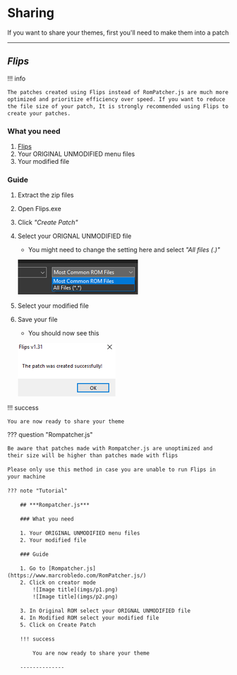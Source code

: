 # Sharing

If you want to share your themes, first you'll need to make them into a patch

--------------

## ***Flips***

!!! info

    The patches created using Flips instead of RomPatcher.js are much more optimized and prioritize efficiency over speed. If you want to reduce the file size of your patch, It is strongly recommended using Flips to create your patches.

### What you need

1. [Flips](https://github.com/Alcaro/Flips/releases)
1. Your ORIGINAL UNMODIFIED menu files
2. Your modified file

### Guide

1. Extract the zip files
2. Open Flips.exe
3. Click *"Create Patch"*
4. Select your ORIGNAL UNMODIFIED file
    - You might need to change the setting here and select *"All files (*.*)"*

    ![Image title](imgs/p3.png)

5. Select your modified file
6. Save your file
    - You should now see this

    ![Image title](imgs/p4.png)

!!! success

    You are now ready to share your theme

??? question "Rompatcher.js"

    Be aware that patches made with Rompatcher.js are unoptimized and their size will be higher than patches made with flips

    Please only use this method in case you are unable to run Flips in your machine

    ??? note "Tutorial"

        ## ***Rompatcher.js***

        ### What you need

        1. Your ORIGINAL UNMODIFIED menu files
        2. Your modified file

        ### Guide

        1. Go to [Rompatcher.js](https://www.marcrobledo.com/RomPatcher.js/)
        2. Click on creator mode
            ![Image title](imgs/p1.png)
            ![Image title](imgs/p2.png)

        3. In Original ROM select your ORIGNAL UNMODIFIED file
        4. In Modified ROM select your modified file
        5. Click on Create Patch

        !!! success

            You are now ready to share your theme

        --------------